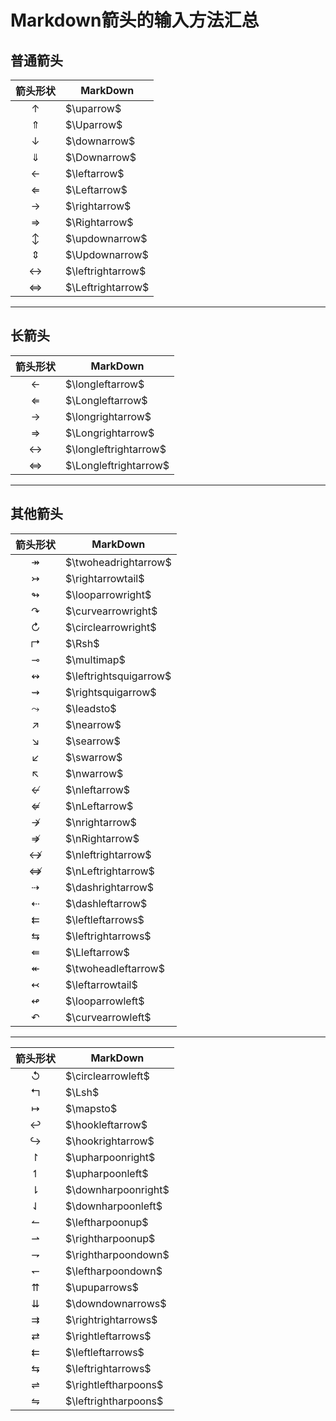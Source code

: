 # Markdown箭头的输入方法汇总

## 普通箭头

箭头形状 | MarkDown
 :-: | - 
$\uparrow$ | \$\uparrow$
$\Uparrow$ | \$\Uparrow$
$\downarrow$ | \$\downarrow$
$\Downarrow$ | \$\Downarrow$
$\leftarrow$ | \$\leftarrow$
$\Leftarrow$ | \$\Leftarrow$
$\rightarrow$ | \$\rightarrow$
$\Rightarrow$ | \$\Rightarrow$
$\updownarrow$ | \$\updownarrow$
$\Updownarrow$ | \$\Updownarrow$
$\leftrightarrow$ | \$\leftrightarrow$
$\Leftrightarrow$ | \$\Leftrightarrow$
---
## 长箭头

箭头形状 | MarkDown
 :-: | - 
$\longleftarrow$ | \$\longleftarrow$
$\Longleftarrow$| \$\Longleftarrow$
$\longrightarrow$ | \$\longrightarrow$
$\Longrightarrow$ | \$\Longrightarrow$
$\longleftrightarrow$ | \$\longleftrightarrow$
$\Longleftrightarrow$ | \$\Longleftrightarrow$
---
## 其他箭头

箭头形状 | MarkDown
 :-: | - 
$\twoheadrightarrow$ | \$\twoheadrightarrow$
$\rightarrowtail$ | \$\rightarrowtail$
$\looparrowright$ | \$\looparrowright$
$\curvearrowright$ | \$\curvearrowright$
$\circlearrowright$ | \$\circlearrowright$
$\Rsh$ | \$\Rsh$
$\multimap$ | \$\multimap$
$\leftrightsquigarrow$ | \$\leftrightsquigarrow$
$\rightsquigarrow$ | \$\rightsquigarrow$
$\leadsto$ | \$\leadsto$
$\nearrow$ | \$\nearrow$
$\searrow$ | \$\searrow$
$\swarrow$ | \$\swarrow$
$\nwarrow$ | \$\nwarrow$
$\nleftarrow$ | \$\nleftarrow$
$\nLeftarrow$ | \$\nLeftarrow$
$\nrightarrow$ | \$\nrightarrow$
$\nRightarrow$ | \$\nRightarrow$
$\nleftrightarrow$ | \$\nleftrightarrow$
$\nLeftrightarrow$ | \$\nLeftrightarrow$
$\dashrightarrow$ | \$\dashrightarrow$
$\dashleftarrow$ | \$\dashleftarrow$
$\leftleftarrows$ | \$\leftleftarrows$
$\leftrightarrows$ | \$\leftrightarrows$
$\Lleftarrow$ | \$\Lleftarrow$
$\twoheadleftarrow$ | \$\twoheadleftarrow$
$\leftarrowtail$ | \$\leftarrowtail$
$\looparrowleft$ | \$\looparrowleft$
$\curvearrowleft$ | \$\curvearrowleft$
---
箭头形状 | MarkDown
 :-: | - 
$\circlearrowleft$ | \$\circlearrowleft$
$\Lsh$ | \$\Lsh$
$\mapsto$ | \$\mapsto$
$\hookleftarrow$ | \$\hookleftarrow$
$\hookrightarrow$ | \$\hookrightarrow$
$\upharpoonright$ | \$\upharpoonright$
$\upharpoonleft$ | \$\upharpoonleft$
$\downharpoonright$ | \$\downharpoonright$
$\downharpoonleft$ | \$\downharpoonleft$
$\leftharpoonup$ | \$\leftharpoonup$
$\rightharpoonup$ | \$\rightharpoonup$
$\rightharpoondown$ | \$\rightharpoondown$
$\leftharpoondown$ | \$\leftharpoondown$
$\upuparrows$ | \$\upuparrows$
$\downdownarrows$ | \$\downdownarrows$
$\rightrightarrows$ | \$\rightrightarrows$
$\rightleftarrows$ | \$\rightleftarrows$
$\leftleftarrows$ | \$\leftleftarrows$
$\leftrightarrows$ | \$\leftrightarrows$
$\rightleftharpoons$ | \$\rightleftharpoons$
$\leftrightharpoons$ | \$\leftrightharpoons$
